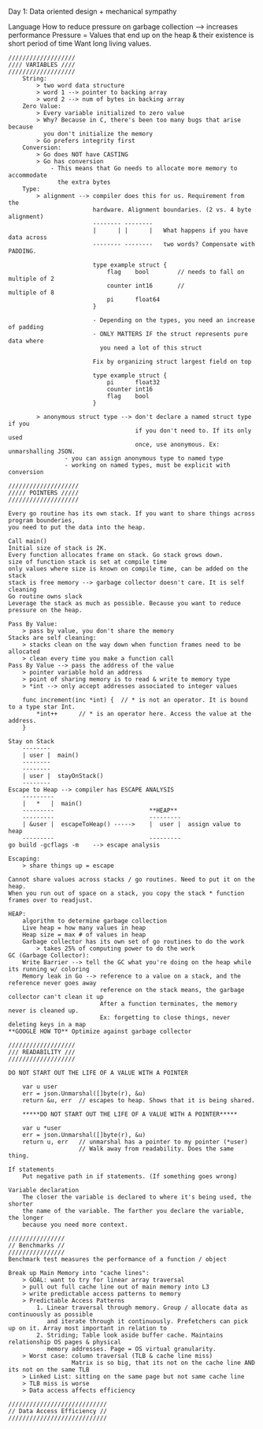 Day 1: Data oriented design + mechanical sympathy

Language
	How to reduce pressure on garbage collection --> increases performance
	Pressure = Values that end up on the heap & their existence is short period of time
			   Want long living values. 

	///////////////////
	//// VARIABLES ////
	///////////////////
		String:
			> two word data structure
			> word 1 --> pointer to backing array
			> word 2 --> num of bytes in backing array
		Zero Value: 
			> Every variable initialized to zero value
			> Why? Because in C, there's been too many bugs that arise because
			  you don't initialize the memory 
			> Go prefers integrity first
		Conversion:
			> Go does NOT have CASTING
			> Go has conversion
				- This means that Go needs to allocate more memory to accommodate
				  the extra bytes
		Type:
			> alignment --> compiler does this for us. Requirement from the
							hardware. Alignment boundaries. (2 vs. 4 byte alignment)
							-------- --------
						    |      | |      |   What happens if you have data across
						    -------- --------   two words? Compensate with PADDING. 

							type example struct {
								flag	bool		// needs to fall on multiple of 2
								counter int16		// 					multiple of 8
								pi 		float64
							}

							- Depending on the types, you need an increase of padding
							- ONLY MATTERS IF the struct represents pure data where
							  you need a lot of this struct 

							Fix by organizing struct largest field on top

							type example struct {
								pi 		float32
								counter int16
								flag 	bool
							}

			> anonymous struct type --> don't declare a named struct type if you
										if you don't need to. If its only used
										once, use anonymous. Ex: unmarshalling JSON. 
					- you can assign anonymous type to named type
					- working on named types, must be explicit with conversion 

	////////////////////
	///// POINTERS /////
	////////////////////

	Every go routine has its own stack. If you want to share things across program bounderies, 
	you need to put the data into the heap.

	Call main()
	Initial size of stack is 2K. 
	Every function allocates frame on stack. Go stack grows down. 
	size of function stack is set at compile time
	only values where size is known on compile time, can be added on the stack
	stack is free memory --> garbage collector doesn't care. It is self cleaning
	Go routine owns slack 
	Leverage the stack as much as possible. Because you want to reduce pressure on the heap. 

	Pass By Value:
		> pass by value, you don't share the memory
	Stacks are self cleaning:
		> stacks clean on the way down when function frames need to be allocated
		> clean every time you make a function call
	Pass By Value --> pass the address of the value
		> pointer variable hold an address
		> point of sharing memory is to read & write to memory type 
		> *int --> only accept addresses associated to integer values 

		func increment(inc *int) {	// * is not an operator. It is bound to a type star Int. 
			*int++		// * is an operator here. Access the value at the address. 
		}

	Stay on Stack
		--------
		| user |  main()
		--------
		--------
		| user |  stayOnStack()
		--------
	Escape to Heap --> compiler has ESCAPE ANALYSIS
		---------
		|   *   |  main()
		---------							**HEAP**
		---------							---------
		| &user |  escapeToHeap() -----> 	|  user |  assign value to heap
		---------							---------
	go build -gcflags -m 	--> escape analysis 

	Escaping:
		> share things up = escape

	Cannot share values across stacks / go routines. Need to put it on the heap. 
	When you run out of space on a stack, you copy the stack * function frames over to readjust.

	HEAP:
		algorithm to determine garbage collection 
		Live heap = how many values in heap
		Heap size = max # of values in heap
		Garbage collector has its own set of go routines to do the work
			> takes 25% of computing power to do the work
	GC (Garbage Collector):
		Write Barrier --> tell the GC what you're doing on the heap while its running w/ coloring
		Memory leak in Go --> reference to a value on a stack, and the reference never goes away
							  reference on the stack means, the garbage collector can't clean it up
							  After a function terminates, the memory never is cleaned up. 
							  Ex: forgetting to close things, never deleting keys in a map
	**GOOGLE HOW TO** Optimize against garbage collector

	///////////////////
	/// READABILITY ///
	///////////////////

	DO NOT START OUT THE LIFE OF A VALUE WITH A POINTER

		var u user
		err = json.Unmarshal([]byte(r), &u)
		return &u, err	// escapes to heap. Shows that it is being shared.

		*****DO NOT START OUT THE LIFE OF A VALUE WITH A POINTER*****

		var u *user
		err = json.Unmarshal([]byte(r), &u)
		return u, err	// unmarshal has a pointer to my pointer (*user)
						// Walk away from readability. Does the same thing. 

	If statements
		Put negative path in if statements. (If something goes wrong)

	Variable declaration
		The closer the variable is declared to where it's being used, the shorter
		the name of the variable. The farther you declare the variable, the longer
		because you need more context.

	////////////////
	// Benchmarks //
	////////////////
	Benchmark test measures the performance of a function / object

	Break up Main Memory into "cache lines":
		> GOAL: want to try for linear array traversal 
		> pull out full cache line out of main memory into L3 
		> write predictable access patterns to memory
		> Predictable Access Patterns
			1. Linear traversal through memory. Group / allocate data as continuously as possible 
			   and iterate through it continuously. Prefetchers can pick up on it. Array most important in relation to 
			2. Striding; Table look aside buffer cache. Maintains relationship OS pages & physical
			   memory addresses. Page = OS virtual granularity.
		> Worst case: column traversal (TLB & cache line miss)
					  Matrix is so big, that its not on the cache line AND its not on the same TLB
		> Linked List: sitting on the same page but not same cache line 
		> TLB miss is worse
		> Data access affects efficiency

	////////////////////////////
	// Data Access Efficiency //
	////////////////////////////
	


